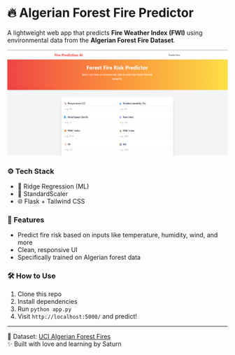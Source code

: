 # 🔥 Algerian Forest Fire Predictor

A lightweight web app that predicts **Fire Weather Index (FWI)** using environmental data from the **Algerian Forest Fire Dataset**.

![App Preview](preview.png)

### ⚙️ Tech Stack
- 🧠 Ridge Regression (ML)
- 🧪 StandardScaler
- 🌐 Flask + Tailwind CSS

### 📌 Features
- Predict fire risk based on inputs like temperature, humidity, wind, and more
- Clean, responsive UI
- Specifically trained on Algerian forest data

### 🛠️ How to Use
1. Clone this repo  
2. Install dependencies  
3. Run `python app.py`  
4. Visit `http://localhost:5000/` and predict!

---

🧠 Dataset: [UCI Algerian Forest Fires](https://archive.ics.uci.edu/ml/datasets/Algerian+Forest+Fires+Dataset)  
✨ Built with love and learning by Saturn
